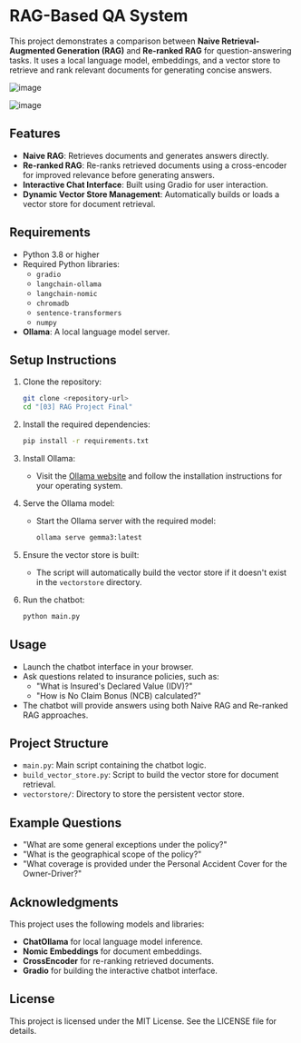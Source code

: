 # RAG-Based QA System

This project demonstrates a comparison between **Naive Retrieval-Augmented Generation (RAG)** and **Re-ranked RAG** for question-answering tasks. It uses a local language model, embeddings, and a vector store to retrieve and rank relevant documents for generating concise answers.

![image](https://github.com/user-attachments/assets/535656bc-b788-411a-9a9c-ab148d4a52b8)

![image](https://github.com/user-attachments/assets/5ea5f4aa-455c-4155-8f82-abaebcb2f528)



## Features

- **Naive RAG**: Retrieves documents and generates answers directly.
- **Re-ranked RAG**: Re-ranks retrieved documents using a cross-encoder for improved relevance before generating answers.
- **Interactive Chat Interface**: Built using Gradio for user interaction.
- **Dynamic Vector Store Management**: Automatically builds or loads a vector store for document retrieval.

## Requirements

- Python 3.8 or higher
- Required Python libraries:
  - `gradio`
  - `langchain-ollama`
  - `langchain-nomic`
  - `chromadb`
  - `sentence-transformers`
  - `numpy`
- **Ollama**: A local language model server.

## Setup Instructions

1. Clone the repository:
   ```bash
   git clone <repository-url>
   cd "[03] RAG Project Final"
   ```

2. Install the required dependencies:
   ```bash
   pip install -r requirements.txt
   ```

3. Install Ollama:
   - Visit the [Ollama website](https://ollama.ai) and follow the installation instructions for your operating system.

4. Serve the Ollama model:
   - Start the Ollama server with the required model:
     ```bash
     ollama serve gemma3:latest
     ```

5. Ensure the vector store is built:
   - The script will automatically build the vector store if it doesn't exist in the `vectorstore` directory.

6. Run the chatbot:
   ```bash
   python main.py
   ```

## Usage

- Launch the chatbot interface in your browser.
- Ask questions related to insurance policies, such as:
  - "What is Insured's Declared Value (IDV)?"
  - "How is No Claim Bonus (NCB) calculated?"
- The chatbot will provide answers using both Naive RAG and Re-ranked RAG approaches.

## Project Structure

- `main.py`: Main script containing the chatbot logic.
- `build_vector_store.py`: Script to build the vector store for document retrieval.
- `vectorstore/`: Directory to store the persistent vector store.

## Example Questions

- "What are some general exceptions under the policy?"
- "What is the geographical scope of the policy?"
- "What coverage is provided under the Personal Accident Cover for the Owner-Driver?"

## Acknowledgments

This project uses the following models and libraries:
- **ChatOllama** for local language model inference.
- **Nomic Embeddings** for document embeddings.
- **CrossEncoder** for re-ranking retrieved documents.
- **Gradio** for building the interactive chatbot interface.

## License

This project is licensed under the MIT License. See the LICENSE file for details.
